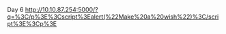 
Day 6
http://10.10.87.254:5000/?q=%3C/p%3E%3Cscript%3Ealert(%22Make%20a%20wish%22)%3C/script%3E%3Cp%3E

